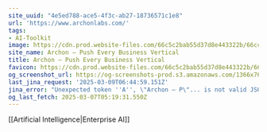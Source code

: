 ```yaml
---
site_uuid: "4e5ed788-ace5-4f3c-ab27-18736571c1e8"
url: 'https://www.archonlabs.com/'
tags:
- AI-Toolkit
image: https://cdn.prod.website-files.com/66c5c2bab55d37d8e443322b/66cc6d2f0f6b41b86ea33f83_archon-og.jpg
site_name: Archon – Push Every Business Vertical
title: Archon – Push Every Business Vertical
favicon: https://cdn.prod.website-files.com/66c5c2bab55d37d8e443322b/66cc5ea59495d848abb9876d_archon-32.png
og_screenshot_url: https://og-screenshots-prod.s3.amazonaws.com/1366x768/80/false/9ec8d380195400916f530ba2269235c0240eee261a78ea2e840ba942e89b7e26.jpeg
last_jina_request: '2025-03-09T06:44:59.151Z'
jina_error: "Unexpected token ''A'', \"Archon – P\"... is not valid JSON"
og_last_fetch: 2025-03-07T05:19:31.550Z
---
```

[[Artificial Intelligence|Enterprise AI]]
